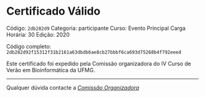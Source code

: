 # Certificado Válido

Código: `2db282d9`
Categoria: participante
Curso: Evento Principal
Carga Horária: 30
Edição: 2020


Código completo: `2db282d92f15312f31b2161a63dbdb6ae8cb27bbbf6ca693d75268b4f792eeed`


Este certificado foi expedido pela Comissão organizadora do IV Curso de Verão em Bioinformática da UFMG.

----

Qualquer dúvida contacte a [_Comissão Organizadora_](<mailto:cursobioinfoufmg@gmail.com$subject=[Certificados]>)

